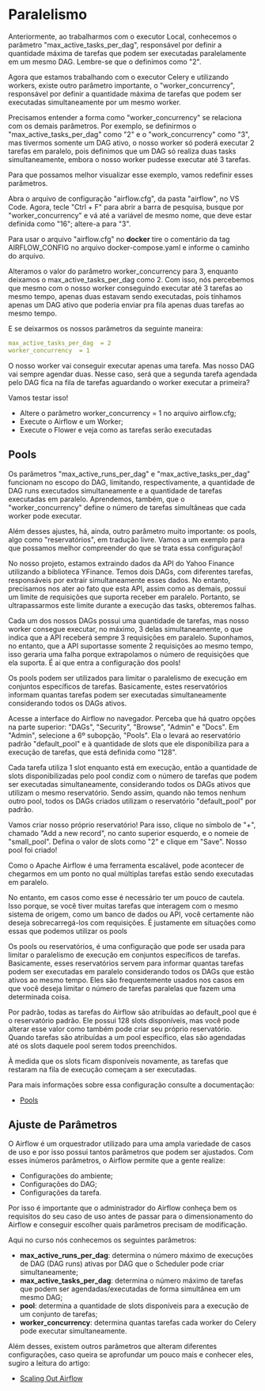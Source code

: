 # Paralelismo

Anteriormente, ao trabalharmos com o executor Local, conhecemos o parâmetro "max_active_tasks_per_dag", responsável por definir a quantidade máxima de tarefas que podem ser executadas paralelamente em um mesmo DAG. Lembre-se que o definimos como "2".

Agora que estamos trabalhando com o executor Celery e utilizando workers, existe outro parâmetro importante, o "worker_concurrency", responsável por definir a quantidade máxima de tarefas que podem ser executadas simultaneamente por um mesmo worker.

Precisamos entender a forma como "worker_concurrency" se relaciona com os demais parâmetros. Por exemplo, se definirmos o "max_active_tasks_per_dag" como "2" e o "work_concurrency" como "3", mas tivermos somente um DAG ativo, o nosso worker só poderá executar 2 tarefas em paralelo, pois definimos que um DAG só realiza duas tasks simultaneamente, embora o nosso worker pudesse executar até 3 tarefas.

Para que possamos melhor visualizar esse exemplo, vamos redefinir esses parâmetros.

Abra o arquivo de configuração "airflow.cfg", da pasta "airflow", no VS Code. Agora, tecle "Ctrl + F" para abrir a barra de pesquisa, busque por "worker_concurrency" e vá até a variável de mesmo nome, que deve estar definida como "16"; altere-a para "3".

Para usar o arquivo "airflow.cfg" no **docker** tire o comentário da tag AIRFLOW_CONFIG no arquivo docker-compose.yaml e informe o caminho do arquivo.

Alteramos o valor do parâmetro worker_concurrency para 3, enquanto deixamos o max_active_tasks_per_dag como 2. Com isso, nós percebemos que mesmo com o nosso worker conseguindo executar até 3 tarefas ao mesmo tempo, apenas duas estavam sendo executadas, pois tínhamos apenas um DAG ativo que poderia enviar pra fila apenas duas tarefas ao mesmo tempo.

E se deixarmos os nossos parâmetros da seguinte maneira:

```yml
max_active_tasks_per_dag  = 2
worker_concurrency  = 1
```

O nosso worker vai conseguir executar apenas uma tarefa. Mas nosso DAG vai sempre agendar duas. Nesse caso, será que a segunda tarefa agendada pelo DAG fica na fila de tarefas aguardando o worker executar a primeira?

Vamos testar isso!

* Altere o parâmetro worker_concurrency = 1 no arquivo airflow.cfg;
* Execute o Airflow e um Worker;
* Execute o Flower e veja como as tarefas serão executadas

## Pools

Os parâmetros "max_active_runs_per_dag" e "max_active_tasks_per_dag" funcionam no escopo do DAG, limitando, respectivamente, a quantidade de DAG runs executados simultaneamente e a quantidade de tarefas executadas em paralelo. Aprendemos, também, que o "worker_concurrency" define o número de tarefas simultâneas que cada worker pode executar.

Além desses ajustes, há, ainda, outro parâmetro muito importante: os pools, algo como "reservatórios", em tradução livre. Vamos a um exemplo para que possamos melhor compreender do que se trata essa configuração!

No nosso projeto, estamos extraindo dados da API do Yahoo Finance utilizando a biblioteca YFinance. Temos dois DAGs, com diferentes tarefas, responsáveis por extrair simultaneamente esses dados. No entanto, precisamos nos ater ao fato que esta API, assim como as demais, possui um limite de requisições que suporta receber em paralelo. Portanto, se ultrapassarmos este limite durante a execução das tasks, obteremos falhas.

Cada um dos nossos DAGs possui uma quantidade de tarefas, mas nosso worker consegue executar, no máximo, 3 delas simultaneamente, o que indica que a API receberá sempre 3 requisições em paralelo. Suponhamos, no entanto, que a API suportasse somente 2 requisições ao mesmo tempo, isso geraria uma falha porque extrapolamos o número de requisições que ela suporta. É aí que entra a configuração dos pools!

Os pools podem ser utilizados para limitar o paralelismo de execução em conjuntos específicos de tarefas. Basicamente, estes reservatórios informam quantas tarefas podem ser executadas simultaneamente considerando todos os DAGs ativos.

 Acesse a interface do Airflow no navegador. Perceba que há quatro opções na parte superior: "DAGs", "Security", "Browse", "Admin" e "Docs". Em "Admin", selecione a 6º subopção, "Pools". Ela o levará ao reservatório padrão "default_pool" e à quantidade de slots que ele disponibiliza para a execução de tarefas, que está definida como "128".

Cada tarefa utiliza 1 slot enquanto está em execução, então a quantidade de slots disponibilizadas pelo pool condiz com o número de tarefas que podem ser executadas simultaneamente, considerando todos os DAGs ativos que utilizam o mesmo reservatório. Sendo assim, quando não temos nenhum outro pool, todos os DAGs criados utilizam o reservatório "default_pool" por padrão.

Vamos criar nosso próprio reservatório! Para isso, clique no símbolo de "+", chamado "Add a new record", no canto superior esquerdo, e o nomeie de "small_pool". Defina o valor de slots como "2" e clique em "Save". Nosso pool foi criado!



Como o Apache Airflow é uma ferramenta escalável, pode acontecer de chegarmos em um ponto no qual múltiplas tarefas estão sendo executadas em paralelo.

No entanto, em casos como esse é necessário ter um pouco de cautela. Isso porque, se você tiver muitas tarefas que interagem com o mesmo sistema de origem, como um banco de dados ou API, você certamente não deseja sobrecarregá-los com requisições. É justamente em situações como essas que podemos utilizar os pools

Os pools ou reservatórios, é uma configuração que pode ser usada para limitar o paralelismo de execução em conjuntos específicos de tarefas. Basicamente, esses reservatórios servem para informar quantas tarefas podem ser executadas em paralelo considerando todos os DAGs que estão ativos ao mesmo tempo. Eles são frequentemente usados nos casos em que você deseja limitar o número de tarefas paralelas que fazem uma determinada coisa.

Por padrão, todas as tarefas do Airflow são atribuídas ao default_pool que é o reservatório padrão. Ele possui 128 slots disponíveis, mas você pode alterar esse valor como também pode criar seu próprio reservatório. Quando tarefas são atribuídas a um pool específico, elas são agendadas até os slots daquele pool serem todos preenchidos.

À medida que os slots ficam disponíveis novamente, as tarefas que restaram na fila de execução começam a ser executadas.

Para mais informações sobre essa configuração consulte a documentação:

* [Pools](https://airflow.apache.org/docs/apache-airflow/stable/concepts/pools.html#pools)

## Ajuste de Parâmetros

O Airflow é um orquestrador utilizado para uma ampla variedade de casos de uso e por isso possui tantos parâmetros que podem ser ajustados. Com esses inúmeros parâmetros, o Airflow permite que a gente realize:

* Configurações do ambiente;
* Configurações do DAG;
* Configurações da tarefa.

Por isso é importante que o administrador do Airflow conheça bem os requisitos do seu caso de uso antes de passar para o dimensionamento do Airflow e conseguir escolher quais parâmetros precisam de modificação.

Aqui no curso nós conhecemos os seguintes parâmetros:

* **max_active_runs_per_dag**: determina o número máximo de execuções de DAG (DAG runs) ativas por DAG que o Scheduler pode criar simultaneamente;
* **max_active_tasks_per_dag**: determina o número máximo de tarefas que podem ser agendadas/executadas de forma simultânea em um mesmo DAG;
* **pool**: determina a quantidade de slots disponíveis para a execução de um conjunto de tarefas;
* **worker_concurrency**: determina quantas tarefas cada worker do Celery pode executar simultaneamente.

Além desses, existem outros parâmetros que alteram diferentes configurações, caso queira se aprofundar um pouco mais e conhecer eles, sugiro a leitura do artigo:

* [Scaling Out Airflow](https://www.astronomer.io/guides/airflow-scaling-workers/)

